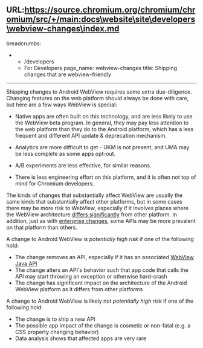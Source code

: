 URL:https://source.chromium.org/chromium/chromium/src/+/main:docs\website\site\developers\webview-changes\index.md
---
breadcrumbs:
- - /developers
  - For Developers
page_name: webview-changes
title: Shipping changes that are webview-friendly
---

Shipping changes to Android WebView requires some extra due-diligence.
Changing features on the web platform should always be done with care, but
here are a few ways WebView is special:

* Native apps are often built on this technology, and are less likely to use the
  WebView beta program. In general, they may pay less attention to the web
  platform than they do to the Android platform, which has a less frequent and
  different API update & deprecation mechanism.

* Analytics are more difficult to get - UKM is not present, and UMA may be less
  complete as some apps opt-out.

* A/B experiments are less effective, for similar reasons.

* There is less engineering effort on this platform, and it is often not top of
  mind for Chromium developers.

The kinds of changes that substantially affect WebView are usually the
same kinds that substantially affect other platforms, but in some cases there
may be more risk to WebView, especially if it involves places where the WebView
architecture [differs significantly](https://chromium.googlesource.com/chromium/src/+/HEAD/android_webview/docs/web-platform-compatibility.md)
from other platform. In addition, just as with
[enterprise changes](/developers/enterprise-changes),
some APIs may be more prevalent on that platform than others.

A change to Android WebView is *potentially high risk* if one of the following hold:
* The change removes an API, especially if it has an associated [WebView Java API](https://developer.android.com/reference/android/webkit/WebSettings)
* The change alters an API's behavior such that app code that calls the API may start throwing an exception or otherwise hard-crash
* The change has significant impact on the architecture of the Android WebView platform as it differs from other platforms

A change to Android WebView is likely not *potentially high risk* if one of the following hold:
* The change is to ship a new API
* The possible app impact of the change is cosmetic or non-fatal (e.g. a CSS property changing behavior)
* Data analysis shows that affected apps are very rare
